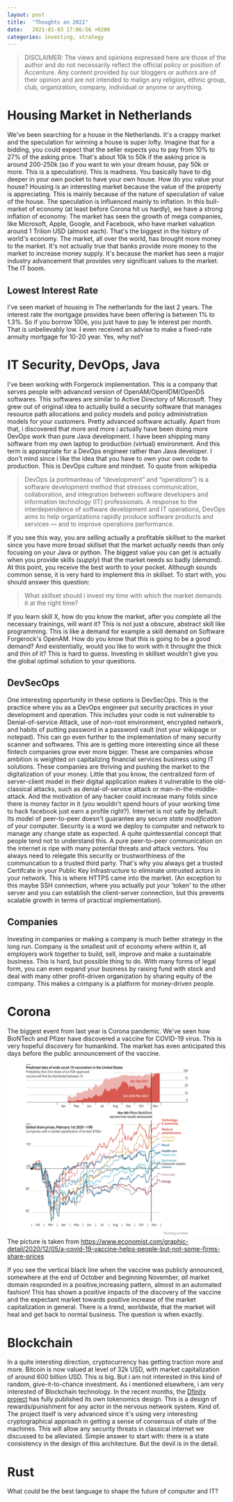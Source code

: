```yaml
---
layout: post
title:  "Thoughts on 2021"
date:   2021-01-03 17:06:56 +0200
categories: investing, strategy
---
```


> DISCLAIMER: The views and opinions expressed here are those of the author and do not necessarily reflect the official policy or position of Accenture. Any content provided by our bloggers or authors are of their opinion and are not intended to malign any religion, ethnic group, club, organization, company, individual or anyone or anything.

# Housing Market in Netherlands
We've been searching for a house in the Netherlands. It's a crappy market and the speculation for winning a house is super lofty. Imagine that for a bidding, you could expect that the seller expects you to pay from 10% to 27% of the asking price. That's about 10k to 50k if the asking price is around 200-250k (so if you want to win your dream house, pay 50k or more. This is a speculation). This is madness. You basically have to dig deeper in your own pocket to have your own house. 
How do you value your house? Housing is an interesting market because the value of the property is appreciating. This is mainly because of the nature of speculation of value of the house. The speculation is influenced mainly to inflation. In this bull-market of economy (at least before Corona hit us hardly), we have a strong inflation of economy. The market has seen the growth of mega companies, like Microsoft, Apple, Google, and Facebook, who have market valuation around 1 Trilion USD (almost each). That's the biggest in the history of world's economy. The market, all over the world, has brought more money to the market. It's not actually true that banks provide more money to the market to increase money supply. It's because the market has seen a major industry advancement that provides very significant values to the market. The IT boom. 
## Lowest Interest Rate
I've seen market of housing in The netherlands for the last 2 years. The interest rate the mortgage provides have been offering is between 1% to 1.3%. So if you borrow 100e, you just have to pay 1e interest per month. That is unbelievably low. I even received an advise to make a fixed-rate annuity mortgage for 10-20 year. Yes, why not?

# IT Security, DevOps, Java
I've been working with Forgerock implementation. This is a company that serves people with advanced version of OpenAM/OpenIDM/OpenDS softwares. This softwares are similar to Active Directory of Microsoft. They grew out of original idea to actually build a security software that manages resource path allocations and policy models and policy administration models for your customers. Pretty advanced software actually. 
Apart from that, i discovered that more and more i actually have been doing more DevOps work than pure Java development. I have been shipping many software from my own laptop to production (virtual) environment. And this term is appropriate for a DevOps engineer rather than Java developer. I don't mind since i like the idea that you have to own your own code to production. This is DevOps culture and mindset. To quote from wikipedia
> DevOps (a portmanteau of “development” and “operations”) is a software development method that stresses communication, collaboration, and integration between software developers and information technology (IT) professionals. A response to the interdependence of software development and IT operations, DevOps aims to help organizations rapidly produce software products and services — and to improve operations performance.

If you see this way, you are selling actually a profitable skillset to the market since you have more broad skillset that the market *actually* needs than only focusing on your Java or python. The biggest value you can get is actually when you provide skills (*supply*) that the market needs so badly (*demand*). At this point, you receive the best worth to your pocket. Although sounds common sense, it is very hard to implement this in skillset. To start with, you should answer this question:
> What skillset should i invest my time with which the market demands it at the right time?

If you learn skill X, how do you know the market, after you complete all the necessary trainings, will want it? This is not just a obscure, abstract skill like programming. This is like a demand for example a skill demand on Software Forgerock's OpenAM. How do you know that this is going to be a good demand? And existentially, would you like to work with it throught the thick and thin of it?
This is hard to guess. Investing in skillset wouldn't give you the global optimal solution to your questions.
## DevSecOps
One interesting opportunity in these options is DevSecOps. This is the practice where you as a DevOps engineer put security practices in your development and operation. This includes your code is not vulnerable to Denial-of-service Attack, use of non-root environment, encrypted network, and habits of putting password in a password vault (not your wikipage or notepad). This can go even further to the implementation of many security scanner and softwares. This are is getting more interesting since all these fintech companies grow ever more bigger. These are companies whose ambition is weighted on capitalizing financial services business using IT solutions. These companies are thriving and pushing the market to the digitalization of your money. Little that you know, the centralized form of server-client model in their digital application makes it vulnerable to the old-classical attacks, such as denial-of-service attack or man-in-the-middle-attack. And the motivation of any hacker could increase many folds since there is money factor in it (you wouldn't spend hours of your working time to hack facebook just earn a profile right?).
Internet is not safe by default. Its model of peer-to-peer doesn't guarantee any secure *state modification* of your computer. Security is a word we deploy to computer and network to manage any change state as expected. A quite quintessential concept that people tend not to understand this. A pure peer-to-peer communication on the internet is ripe with many potential threats and attack vectors. You always need to relegate this security or trustworthiness of the communcation to a trusted third party. That's why you always get a trusted Certifcate in your Public Key Infrastructure to eliminate untrusted actors in your network. This is where HTTPS came into the market. (An exception to this maybe SSH connection, where you actually put your 'token' to the other server and you can establish the client-server connection, but this prevents scalable growth in terms of practical implementation).
## Companies
Investing in companies or making a company is much better strategy in the long run. Company is the smallest unit of economy where within it, all employers work together to build, sell, improve and make a sustainable business. This is hard, but possible thing to do. With many forms of legal form, you can even expand your business by raising fund with stock and deal with many other profit-driven organization by sharing equity of the company. This makes a company is a platform for money-driven people.


# Corona
The biggest event from last year is Corona pandemic. We've seen how BioNTech and Pfizer have discovered a vaccine for COVID-19 virus. This is very hopeful discovery for humankind. The market has even anticipated this days before the public announcement of the vaccine.
![alt text](vaccine-and-stockmarket.png "Vaccine and Stock Market reaction")
The picture is taken from https://www.economist.com/graphic-detail/2020/12/05/a-covid-19-vaccine-helps-people-but-not-some-firms-share-prices

If you see the vertical black line when the vaccine was publicly announced, somewhere at the end of October and beginning November, *all* market domain responded in a positive,increasing pattern, almost in an automated fashion! This has shown a positive impacts of the discovery of the vaccine and the expectant market towards positive increase of the market capitalization in general. There is a trend, worldwide, that the market will heal and get back to normal business. The question is when exactly.


# Blockchain
In a quite intersting direction, cryptocurrency has getting traction more and more. Bitcoin is now valued at level of 32k USD, with market capitalization of around 600 billion USD. This is big. But i am not interested in this kind of random, give-it-to-chance investment. As i mentioned elsewhere, i am very interested of Blockchain technology. In the recent months, the [Dfinity project](https://dfinity.org) has fully published its own tokenomics design. This is a design of rewards/punishment for any actor in the nervous network system. Kind of. The project itself is very advanced since it's using very interesting cryptographical approach in getting a sense of consensus of state of the machines. This will allow any security threats in classical internet we discussed to be alleviated. Simple answer to start with: there is a state consistency in the design of this architecture. But the devil is in the detail.


# Rust
What could be the best language to shape the future of computer and IT?